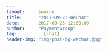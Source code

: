 ```yaml
---
layout:     source 
title:      "2017-09-23-WeChat"
date:       2017-09-23 12:00:00
author:     "PaymentGroup"
tag:		  [chat]
header-img: "img/post-bg-wechat.jpg"
---
```

